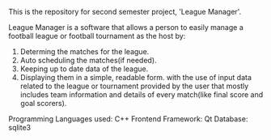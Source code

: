 This is the repository for second semester project, 'League Manager'. 

League Manager is a software that allows a person to easily manage a football league or football tournament as the host by:
1. Determing the matches for the league.
2. Auto scheduling the matches(if needed).
3. Keeping up to date data of the league.
4. Displaying them in a simple, readable form.
with the use of input data related to the league or tournament provided by the user that mostly includes team information and details of every match(like final score and goal scorers).

Programming Languages used: C++ 
Frontend Framework: Qt
Database: sqlite3

